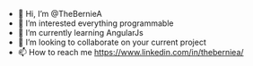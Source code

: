 - 👋 Hi, I’m @TheBernieA
- 👀 I’m interested everything programmable
- 🌱 I’m currently learning AngularJs
- 💞️ I’m looking to collaborate on your current project
- 📫 How to reach me https://www.linkedin.com/in/theberniea/

<!---
TheBernieA/TheBernieA is a ✨ special ✨ repository because its `README.md` (this file) appears on your GitHub profile.
You can click the Preview link to take a look at your changes.
--->
